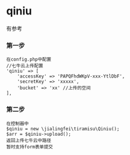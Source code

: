 # qiniu
有参考

### 第一步
	在config.php中配置
	//七牛云上传配置
	'qiniu' => [
	    'accessKey' => 'PAPQFhdWKpV-xxx-YtlDbF',
	    'secretKey' => 'xxxxx',
	    'bucket' => 'xx' //上传的空间
	],
    

### 第二步
    在控制器中
    $qiniu = new \jialingfei\tiramisu\Qiniu();
    $arr = $qiniu->upload();
    返回上传七牛云中路径
    暂时支持form表单提交
